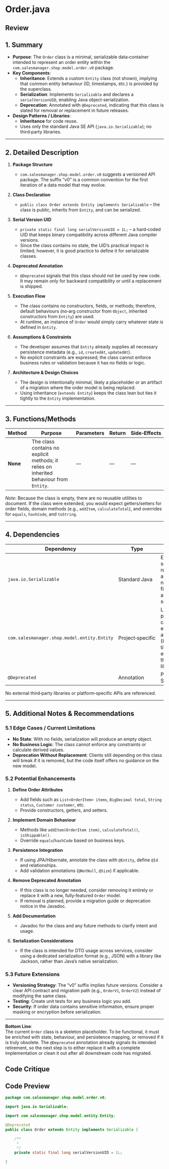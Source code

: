 # Order.java

## Review

## 1. Summary
- **Purpose**: The `Order` class is a minimal, serializable data‑container intended to represent an order entity within the `com.salesmanager.shop.model.order.v0` package.  
- **Key Components**:  
  - **Inheritance**: Extends a custom `Entity` class (not shown), implying that common entity behaviour (ID, timestamps, etc.) is provided by the superclass.  
  - **Serialization**: Implements `Serializable` and declares a `serialVersionUID`, enabling Java object‑serialization.  
  - **Deprecation**: Annotated with `@Deprecated`, indicating that this class is slated for removal or replacement in future releases.  
- **Design Patterns / Libraries**:  
  - **Inheritance** for code reuse.  
  - Uses only the standard Java SE API (`java.io.Serializable`); no third‑party libraries.

---

## 2. Detailed Description
1. **Package Structure**  
   - `com.salesmanager.shop.model.order.v0` suggests a versioned API package. The suffix “v0” is a common convention for the first iteration of a data model that may evolve.

2. **Class Declaration**  
   - `public class Order extends Entity implements Serializable` – the class is public, inherits from `Entity`, and can be serialized.

3. **Serial Version UID**  
   - `private static final long serialVersionUID = 1L;` – a hard‑coded UID that keeps binary compatibility across different Java compiler versions.  
   - Since the class contains no state, the UID’s practical impact is limited; however, it is good practice to define it for serializable classes.

4. **Deprecated Annotation**  
   - `@Deprecated` signals that this class should not be used by new code. It may remain only for backward compatibility or until a replacement is shipped.

5. **Execution Flow**  
   - The class contains no constructors, fields, or methods; therefore, default behaviours (no‑arg constructor from `Object`, inherited constructors from `Entity`) are used.  
   - At runtime, an instance of `Order` would simply carry whatever state is defined in `Entity`.

6. **Assumptions & Constraints**  
   - The developer assumes that `Entity` already supplies all necessary persistence metadata (e.g., `id`, `createdAt`, `updatedAt`).  
   - No explicit constraints are expressed; the class cannot enforce business rules or validation because it has no fields or logic.

7. **Architecture & Design Choices**  
   - The design is intentionally minimal, likely a placeholder or an artifact of a migration where the order model is being replaced.  
   - Using inheritance (`extends Entity`) keeps the class lean but ties it tightly to the `Entity` implementation.

---

## 3. Functions/Methods
| Method | Purpose | Parameters | Return | Side‑Effects |
|--------|---------|------------|--------|--------------|
| **None** | The class contains no explicit methods; it relies on inherited behaviour from `Entity`. | — | — | — |

*Note*: Because the class is empty, there are no reusable utilities to document. If the class were extended, you would expect getters/setters for order fields, domain methods (e.g., `addItem`, `calculateTotal`), and overrides for `equals`, `hashCode`, and `toString`.

---

## 4. Dependencies
| Dependency | Type | Notes |
|------------|------|-------|
| `java.io.Serializable` | Standard Java | Enables serialization; requires that all non‑transient fields (if any) are also serializable. |
| `com.salesmanager.shop.model.entity.Entity` | Project‑specific | Likely provides common entity attributes (ID, timestamps, etc.). Not a third‑party library. |
| `@Deprecated` | Annotation | Part of Java SE. |

No external third‑party libraries or platform‑specific APIs are referenced.

---

## 5. Additional Notes & Recommendations
### 5.1 Edge Cases / Current Limitations
- **No State**: With no fields, serialization will produce an empty object.  
- **No Business Logic**: The class cannot enforce any constraints or calculate derived values.  
- **Deprecation Without Replacement**: Clients still depending on this class will break if it is removed, but the code itself offers no guidance on the new model.

### 5.2 Potential Enhancements
1. **Define Order Attributes**  
   - Add fields such as `List<OrderItem> items`, `BigDecimal total`, `String status`, `Customer customer`, etc.  
   - Provide constructors, getters, and setters.

2. **Implement Domain Behaviour**  
   - Methods like `addItem(OrderItem item)`, `calculateTotal()`, `isShippable()`.  
   - Override `equals`/`hashCode` based on business keys.

3. **Persistence Integration**  
   - If using JPA/Hibernate, annotate the class with `@Entity`, define `@Id` and relationships.  
   - Add validation annotations (`@NotNull`, `@Size`) if applicable.

4. **Remove Deprecated Annotation**  
   - If this class is no longer needed, consider removing it entirely or replace it with a new, fully‑featured `Order` model.  
   - If removal is planned, provide a migration guide or deprecation notice in the Javadoc.

5. **Add Documentation**  
   - Javadoc for the class and any future methods to clarify intent and usage.

6. **Serialization Considerations**  
   - If the class is intended for DTO usage across services, consider using a dedicated serialization format (e.g., JSON) with a library like Jackson, rather than Java’s native serialization.

### 5.3 Future Extensions
- **Versioning Strategy**: The “v0” suffix implies future versions. Consider a clear API contract and migration path (e.g., `OrderV1`, `OrderV2`) instead of modifying the same class.
- **Testing**: Create unit tests for any business logic you add.
- **Security**: If order data contains sensitive information, ensure proper masking or encryption before serialization.

---

**Bottom Line**:  
The current `Order` class is a skeleton placeholder. To be functional, it must be enriched with state, behaviour, and persistence mapping, or removed if it is truly obsolete. The `@Deprecated` annotation already signals its intended retirement, so the next step is to either replace it with a complete implementation or clean it out after all downstream code has migrated.

## Code Critique



## Code Preview

```java
package com.salesmanager.shop.model.order.v0;

import java.io.Serializable;

import com.salesmanager.shop.model.entity.Entity;

@Deprecated
public class Order extends Entity implements Serializable {

	/**
	 * 
	 */
	private static final long serialVersionUID = 1L;

}



```

